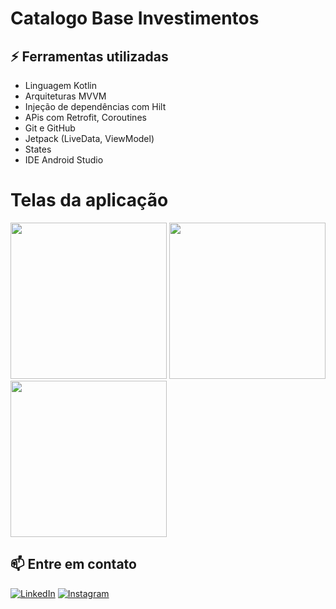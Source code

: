 # Catalogo Base Investimentos

## ⚡ Ferramentas utilizadas
- Linguagem Kotlin
- Arquiteturas MVVM
- Injeção de dependências com Hilt
- APis com Retrofit, Coroutines
- Git e GitHub
- Jetpack (LiveData, ViewModel)
- States
- IDE Android Studio


# Telas da aplicação

<div aling="center">
    <img src ="https://user-images.githubusercontent.com/92251761/279784422-d0a4c7e8-9d55-4820-9707-a0067c1ae0dd.jpeg" width="250px"/>
    <img src ="https://user-images.githubusercontent.com/92251761/279784422-d0a4c7e8-9d55-4820-9707-a0067c1ae0dd.jpeg" width="250px"/>
    <img src ="[https://user-images.githubusercontent.com/92251761/279784422-d0a4c7e8-9d55-4820-9707-a0067c1ae0dd.jpeg](https://user-images.githubusercontent.com/92251761/279784483-60e9dece-d121-416f-8ea3-5f0dd04e47a2.jpeg)" width="250px"/>
<div/>


## 📫 Entre em contato
[![LinkedIn](https://img.shields.io/badge/LinkedIn-0077B5?style=for-the-badge&logo=linkedin&logoColor=white)](https://www.linkedin.com/in/jamiltondamasceno/)
[![Instagram](https://img.shields.io/badge/Instagram-E4405F?style=for-the-badge&logo=instagram&logoColor=white)](https://www.instagram.com/codansoficial) 

